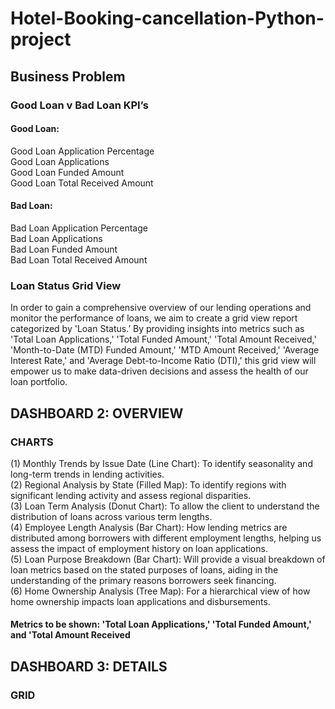 # Hotel-Booking-cancellation-Python-project
## Business Problem



### Good Loan v Bad Loan KPI’s

#### Good Loan:
Good Loan Application Percentage <br />
Good Loan Applications <br />
Good Loan Funded Amount <br />
Good Loan Total Received Amount <br />

#### Bad Loan: 
Bad Loan Application Percentage <br />
Bad Loan Applications <br />
Bad Loan Funded Amount <br />
Bad Loan Total Received Amount <br />

### Loan Status Grid View
In order to gain a comprehensive overview of our lending operations and monitor the performance of loans, we aim to create a grid view report categorized by 'Loan Status.’ By providing insights into metrics such as 'Total Loan Applications,' 'Total Funded Amount,' 'Total Amount Received,' 'Month-to-Date (MTD) Funded Amount,' 'MTD Amount Received,' 'Average Interest Rate,' and 'Average Debt-to-Income Ratio (DTI),' this grid view will empower us to make data-driven decisions and assess the health of our loan portfolio.

## DASHBOARD 2: OVERVIEW
### CHARTS
(1) Monthly Trends by Issue Date (Line Chart):  To identify seasonality and long-term trends in lending activities. <br />
(2) Regional Analysis by State (Filled Map): To identify regions with significant lending activity and assess regional disparities. <br />
(3) Loan Term Analysis (Donut Chart): To allow the client to understand the distribution of loans across various term lengths.<br />
(4) Employee Length Analysis (Bar Chart): How lending metrics are distributed among borrowers with different employment lengths, helping us assess the impact of employment history on loan applications.<br />
(5) Loan Purpose Breakdown (Bar Chart): Will provide a visual breakdown of loan metrics based on the stated purposes of loans, aiding in the understanding of the primary reasons borrowers seek financing.<br />
(6) Home Ownership Analysis (Tree Map): For a hierarchical view of how home ownership impacts loan applications and disbursements.
#### Metrics to be shown: 'Total Loan Applications,' 'Total Funded Amount,' and 'Total Amount Received

## DASHBOARD 3: DETAILS
### GRID
